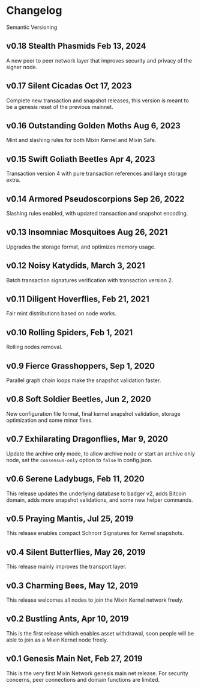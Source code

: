 # Changelog

Semantic Versioning

## v0.18 Stealth Phasmids Feb 13, 2024

A new peer to peer network layer that improves security and privacy of the signer node.

## v0.17 Silent Cicadas Oct 17, 2023

Complete new transaction and snapshot releases, this version is meant to be a genesis reset of the previous mainnet.

## v0.16 Outstanding Golden Moths Aug 6, 2023

Mint and slashing rules for both Mixin Kernel and Mixin Safe.

## v0.15 Swift Goliath Beetles Apr 4, 2023

Transaction version 4 with pure transaction references and large storage extra.

## v0.14 Armored Pseudoscorpions Sep 26, 2022

Slashing rules enabled, with updated transaction and snapshot encoding.

## v0.13 Insomniac Mosquitoes Aug 26, 2021

Upgrades the storage format, and optimizes memory usage.

## v0.12 Noisy Katydids, March 3, 2021

Batch transaction signatures verification with transaction version 2.

## v0.11 Diligent Hoverflies, Feb 21, 2021

Fair mint distributions based on node works.

## v0.10 Rolling Spiders, Feb 1, 2021

Rolling nodes removal.

## v0.9 Fierce Grasshoppers, Sep 1, 2020

Parallel graph chain loops make the snapshot validation faster.

## v0.8 Soft Soldier Beetles, Jun 2, 2020

New configuration file format, final kernel snapshot validation, storage optimization and some minor fixes.

## v0.7 Exhilarating Dragonflies, Mar 9, 2020

Update the archive only mode, to allow archive node or start an archive only node, set the `consensus-only` option to `false` in config.json.

## v0.6 Serene Ladybugs, Feb 11, 2020

This release updates the underlying database to badger v2, adds Bitcoin domain, adds more snapshot validations, and some new helper commands.

## v0.5 Praying Mantis, Jul 25, 2019

This release enables compact Schnorr Signatures for Kernel snapshots.

## v0.4 Silent Butterflies, May 26, 2019

This release mainly improves the transport layer.

## v0.3 Charming Bees, May 12, 2019

This release welcomes all nodes to join the Mixin Kernel network freely.

## v0.2 Bustling Ants, Apr 10, 2019

This is the first release which enables asset withdrawal, soon people will be able to join as a Mixin Kernel node freely.

## v0.1 Genesis Main Net, Feb 27, 2019

This is the very first Mixin Network genesis main net release. For security concerns, peer connections and domain functions are limited.
